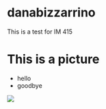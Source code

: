 # danabizzarrino
This is a test for IM 415 

# This is a picture
- hello
- goodbye


![](http://upload.wikimedia.org/wikipedia/commons/b/ba/Flower_jtca001.jpg)
